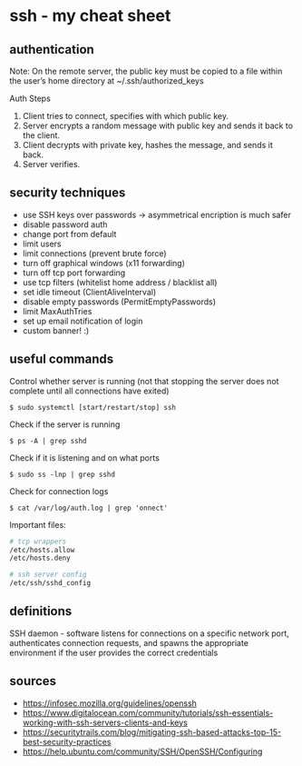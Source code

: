 # ssh - my cheat sheet

## authentication
Note: On the remote server, the public key must be copied to a file within the user’s home directory at ~/.ssh/authorized_keys

Auth Steps
1. Client tries to connect, specifies with which public key.
2. Server encrypts a random message with public key and sends it back to the client.
3. Client decrypts with private key, hashes the message, and sends it back.
4. Server verifies.


## security techniques
- use SSH keys over passwords -> asymmetrical encription is much safer
- disable password auth
- change port from default
- limit users 
- limit connections (prevent brute force)
- turn off graphical windows (x11 forwarding)
- turn off tcp port forwarding
- use tcp filters (whitelist home address / blacklist all)
- set idle timeout (ClientAliveInterval)
- disable empty passwords (PermitEmptyPasswords)
- limit MaxAuthTries
- set up email notification of login
- custom banner! :)


## useful commands

Control whether server is running (not that stopping the server does not complete until all connections have exited)

`$ sudo systemctl [start/restart/stop] ssh`

Check if the server is running

`$ ps -A | grep sshd`

Check if it is listening and on what ports

`$ sudo ss -lnp | grep sshd`

Check for connection logs

`$ cat /var/log/auth.log | grep 'onnect'` 

Important files:
```sh
# tcp wrappers
/etc/hosts.allow
/etc/hosts.deny

# ssh server config
/etc/ssh/sshd_config
```


## definitions

SSH daemon - software listens for connections on a specific network port, authenticates connection requests, and spawns the appropriate environment if the user provides the correct credentials

## sources

- https://infosec.mozilla.org/guidelines/openssh
- https://www.digitalocean.com/community/tutorials/ssh-essentials-working-with-ssh-servers-clients-and-keys
- https://securitytrails.com/blog/mitigating-ssh-based-attacks-top-15-best-security-practices
- https://help.ubuntu.com/community/SSH/OpenSSH/Configuring
